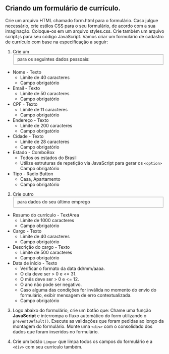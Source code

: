 ## Criando um formulário de currículo.

Crie um arquivo HTML chamado form.html para o formulário.
Caso julgue necessário, crie estilos CSS para o seu formulário, de acordo com a sua imaginação. Coloque-os em um arquivo styles.css.
Crie também um arquivo script.js para seu código JavaScript.
Vamos criar um formulário de cadastro de currículo com base na especificação a seguir:

1. Crie um <fieldset> para os seguintes dados pessoais:
  * Nome - Texto
    * Limite de 40 caracteres
    * Campo obrigatório
  * Email - Texto
    * Limite de 50 caracteres
    * Campo obrigatório
  * CPF - Texto
    * Limite de 11 caracteres
    * Campo obrigatório
  * Endereço - Texto
    * Limite de 200 caracteres
    * Campo obrigatório
  * Cidade - Texto
    * Limite de 28 caracteres
    * Campo obrigatório
  * Estado - ComboBox
    * Todos os estados do Brasil
    * Utilize estruturas de repetição via JavaScript para gerar os `<option>`
Campo obrigatório
  * Tipo - Radio Button
    * Casa, Apartamento
    * Campo obrigatório

2. Crie outro <fieldset> para dados do seu último emprego
  * Resumo do currículo - TextArea
    * Limite de 1000 caracteres
    * Campo obrigatório
  * Cargo - Texto
    * Limite de 40 caracteres
    * Campo obrigatório
  * Descrição do cargo - Texto
    * Limite de 500 caracteres
    * Campo obrigatório
  * Data de início - Texto
    * Verificar o formato da data dd/mm/aaaa.
    * O dia deve ser > 0 e <= 31.
    * O mês deve ser > 0 e <= 12.
    * O ano não pode ser negativo.
    * Caso alguma das condições for inválida no momento do envio do formulário, exibir mensagem de erro contextualizada.
    * Campo obrigatório

3. Logo abaixo do formulário, crie um botão que:
Chame uma função **JavaScript** e interrompa o fluxo automático do form utilizando o `preventDefault()`.
Execute as validações que foram pedidas ao longo da montagem do formulário.
Monte uma `<div>` com o consolidado dos dados que foram inseridos no formulário.

4. Crie um botão `Limpar` que limpa todos os campos do formulário e a `<div>` com seu currículo também.

